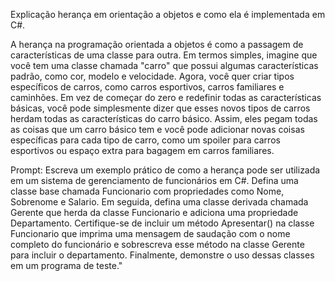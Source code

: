 Explicação herança em orientação a objetos e como ela é implementada
em C#.

A herança na programação orientada a objetos é como a passagem de características de uma classe para outra. Em termos simples, imagine que você tem uma classe chamada "carro" que possui algumas características padrão, como cor, modelo e velocidade. Agora, você quer criar tipos específicos de carros, como carros esportivos, carros familiares e caminhões. Em vez de começar do zero e redefinir todas as características básicas, você pode simplesmente dizer que esses novos tipos de carros herdam todas as características do carro básico. Assim, eles pegam todas as coisas que um carro básico tem e você pode adicionar novas coisas específicas para cada tipo de carro, como um spoiler para carros esportivos ou espaço extra para bagagem em carros familiares.


Prompt: 
Escreva um exemplo prático de como a herança pode ser utilizada em um sistema de gerenciamento de funcionários em C#. Defina uma classe base chamada Funcionario com propriedades como Nome, Sobrenome e Salario. Em seguida, defina uma classe derivada chamada Gerente que herda da classe Funcionario e adiciona uma propriedade Departamento. Certifique-se de incluir um método Apresentar() na classe Funcionario que imprima uma mensagem de saudação com o nome completo do funcionário e sobrescreva esse método na classe Gerente para incluir o departamento. Finalmente, demonstre o uso dessas classes em um programa de teste."
